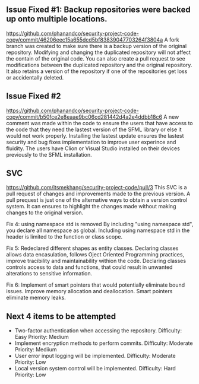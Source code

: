 ## Issue Fixed #1: Backup repositories were backed up onto multiple locations.
https://github.com/phanandco/security-project-code-copy/commit/46206eec15a655dcd5bf83839047703264f3804a
   A fork branch was created to make sure there is a backup version of the original repository. Modifying and changing the duplicated repository will not affect the contain of the original code. You can also create a pull request to see modifications between the duplicated repository and the original repository. It also retains a version of the repository if one of the repositories get loss or accidentally deleted.
## Issue Fixed #2 
https://github.com/phanandco/security-project-code-copy/commit/b50fce2e8eaae9bc06cd281442d4a2e4ddbb18c6
   A new comment was made within the code to ensure the users that have access to the code that they need the lastest version of the SFML library or else it would not work properly. Installing the lastest update ensures the lastest security and bug fixes implementation to improve user experince and fluidity. The users have Clion or Visual Studio installed on their devices previously to the SFML installation.
   
## SVC 
https://github.com/itsmekhang/security-project-code/pull/3
   This SVC is a pull request of changes and improvements made to the previous version. A pull prequest is just one of the alternative ways to obtain a version control system. It can ensures to highlight the changes made without making changes to the original version.

Fix 4: using namespace std is removed
By including "using namespace std", you declare all namespace as global. Including using namespace std in the header is limited to the function or class scope.

Fix 5: Redeclared different shapes as entity classes. Declaring classes allows data encasulation, follows Oject Oriented Programming practices, improve tracibility and maintainability withion the code. Declaring classes controls access to data and functions, that could result in unwanted alterations to sensitive information.

Fix 6: Implement of smart pointers that would potentially eliminate bound issues. Improve memory allocation and deallocation. Smart pointers eliminate memory leaks.

## Next 4 items to be attempted
- Two-factor authentication when accessing the repository. Difficulty: Easy Priority: Medium
- Implement encryption methods to perform commits. Difficulty: Moderate Priority: Mediium
- User error input logging will be implemented. Difficulty: Moderate Priority: Low
- Local version system control will be implemented. Difficulty: Hard Priority: Low




